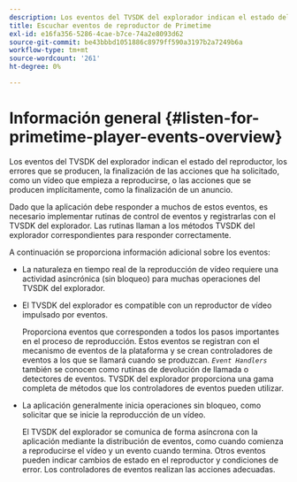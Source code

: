 ```yaml
---
description: Los eventos del TVSDK del explorador indican el estado del reproductor, los errores que se producen, la finalización de las acciones que ha solicitado, como un vídeo que empieza a reproducirse, o las acciones que se producen implícitamente, como la finalización de un anuncio.
title: Escuchar eventos de reproductor de Primetime
exl-id: e16fa356-5286-4cae-b7ce-74a2e8093d62
source-git-commit: be43bbbd1051886c8979ff590a3197b2a7249b6a
workflow-type: tm+mt
source-wordcount: '261'
ht-degree: 0%

---
```


# Información general {#listen-for-primetime-player-events-overview}

Los eventos del TVSDK del explorador indican el estado del reproductor, los errores que se producen, la finalización de las acciones que ha solicitado, como un vídeo que empieza a reproducirse, o las acciones que se producen implícitamente, como la finalización de un anuncio.

Dado que la aplicación debe responder a muchos de estos eventos, es necesario implementar rutinas de control de eventos y registrarlas con el TVSDK del explorador. Las rutinas llaman a los métodos TVSDK del explorador correspondientes para responder correctamente.

A continuación se proporciona información adicional sobre los eventos:

* La naturaleza en tiempo real de la reproducción de vídeo requiere una actividad asincrónica (sin bloqueo) para muchas operaciones del TVSDK del explorador.
* El TVSDK del explorador es compatible con un reproductor de vídeo impulsado por eventos.

   Proporciona eventos que corresponden a todos los pasos importantes en el proceso de reproducción. Estos eventos se registran con el mecanismo de eventos de la plataforma y se crean controladores de eventos a los que se llamará cuando se produzcan. *`Event Handlers`* también se conocen como rutinas de devolución de llamada o detectores de eventos. TVSDK del explorador proporciona una gama completa de métodos que los controladores de eventos pueden utilizar.
* La aplicación generalmente inicia operaciones sin bloqueo, como solicitar que se inicie la reproducción de un vídeo.

   El TVSDK del explorador se comunica de forma asíncrona con la aplicación mediante la distribución de eventos, como cuando comienza a reproducirse el vídeo y un evento cuando termina. Otros eventos pueden indicar cambios de estado en el reproductor y condiciones de error. Los controladores de eventos realizan las acciones adecuadas.

